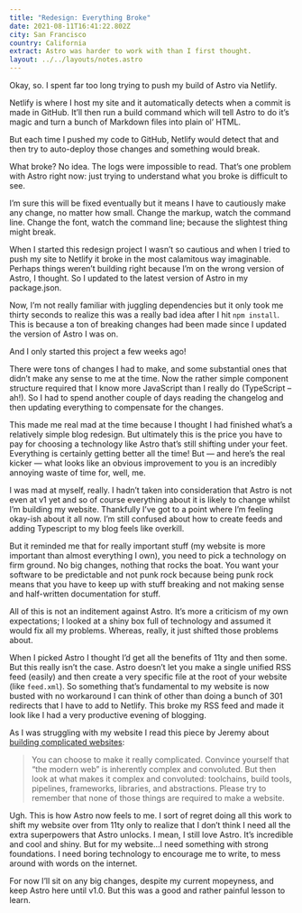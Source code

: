 ```yaml
---
title: "Redesign: Everything Broke"
date: 2021-08-11T16:41:22.802Z
city: San Francisco
country: California
extract: Astro was harder to work with than I first thought.
layout: ../../layouts/notes.astro
---
```

Okay, so. I spent far too long trying to push my build of Astro via Netlify. 

Netlify is where I host my site and it automatically detects when a commit is made in GitHub. It’ll then run a build command which will tell Astro to do it’s magic and turn a bunch of Markdown files into plain ol’ HTML.

But each time I pushed my code to GitHub, Netlify would detect that and then try to auto-deploy those changes and something would break. 

What broke? No idea. The logs were impossible to read. That’s one problem with Astro right now: just trying to understand what you broke is difficult to see. 

I’m sure this will be fixed eventually but it means I have to cautiously make any change, no matter how small. Change the markup, watch the command line. Change the font, watch the command line; because the slightest thing might break.

When I started this redesign project I wasn’t so cautious and when I tried to push my site to Netlify it broke in the most calamitous way imaginable. Perhaps things weren’t building right because I’m on the wrong version of Astro, I thought. So I updated to the latest version of Astro in my package.json.

Now, I’m not really familiar with juggling dependencies but it only took me thirty seconds to realize this was a really bad idea after I hit `npm install`. This is because a ton of breaking changes had been made since I updated the version of Astro I was on. 

And I only started this project a few weeks ago! 

There were tons of changes I had to make, and some substantial ones that didn’t make any sense to me at the time. Now the rather simple component structure required that I know more JavaScript than I really do (TypeScript – ah!). So I had to spend another couple of days reading the changelog and then updating everything to compensate for the changes.

This made me real mad at the time because I thought I had finished what’s a relatively simple blog redesign. But ultimately this is the price you have to pay for choosing a technology like Astro that’s still shifting under your feet. Everything is certainly getting better all the time! But — and here’s the real kicker — what looks like an obvious improvement to you is an incredibly annoying waste of time for, well, me.

I was mad at myself, really. I hadn’t taken into consideration that Astro is not even at v1 yet and so of course everything about it is likely to change whilst I’m building my website. Thankfully I’ve got to a point where I’m feeling okay-ish about it all now. I’m still confused about how to create feeds and adding Typescript to my blog feels like overkill. 

But it reminded me that for really important stuff (my website is more important than almost everything I own), you need to pick a technology on firm ground. No big changes, nothing that rocks the boat. You want your software to be predictable and not punk rock because being punk rock means that you have to keep up with stuff breaking and not making sense and half-written documentation for stuff. 

All of this is not an inditement against Astro. It’s more a criticism of my own expectations; I looked at a shiny box full of technology and assumed it would fix all my problems. Whereas, really, it just shifted those problems about.

When I picked Astro I thought I’d get all the benefits of 11ty and then some. But this really isn’t the case. Astro doesn’t let you make a single unified RSS feed (easily) and then create a very specific file at the root of your website (like `feed.xml`). So something that’s fundamental to my website is now busted with no workaround I can think of other than doing a bunch of 301 redirects that I have to add to Netlify. This broke my RSS feed and made it look like I had a very productive evening of blogging.

As I was struggling with my website I read this piece by Jeremy about [building complicated websites](https://adactio.com/journal/18337):

> You can choose to make it really complicated. Convince yourself that “the modern web” is inherently complex and convoluted. But then look at what makes it complex and convoluted: toolchains, build tools, pipelines, frameworks, libraries, and abstractions. Please try to remember that none of those things are required to make a website.

Ugh. This is how Astro now feels to me. I sort of regret doing all this work to shift my website over from 11ty only to realize that I don’t think I need all the extra superpowers that Astro unlocks. I mean, I still love Astro. It’s incredible and cool and shiny. But for my website...I need something with strong foundations. I need boring technology to encourage me to write, to mess around with words on the internet. 

For now I’ll sit on any big changes, despite my current mopeyness, and keep Astro here until v1.0. But this was a good and rather painful lesson to learn.








